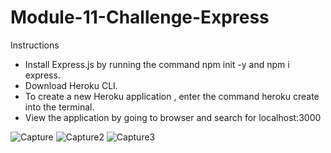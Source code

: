 # Module-11-Challenge-Express

Instructions
* Install Express.js by running the command npm init -y and npm i express.
* Download Heroku CLI.
* To create a new Heroku application , enter the command heroku create <app-name> into the terminal.
* View the application by going to browser and search for localhost:3000

![Capture](https://user-images.githubusercontent.com/106274787/192050231-9abe17f1-d95f-4e41-a91f-f833e243ef44.PNG)
![Capture2](https://user-images.githubusercontent.com/106274787/192050333-e6c1d4a3-654a-4b79-b4b1-b9f4004e9e8a.PNG)
![Capture3](https://user-images.githubusercontent.com/106274787/192050414-81132f5d-1086-41b5-8fb0-abfa18990bcc.PNG)
